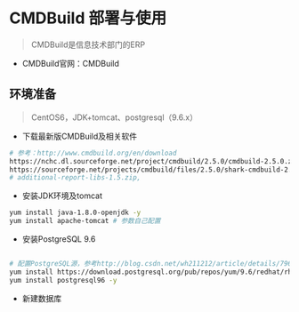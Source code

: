 # CMDBuild 部署与使用

> CMDBuild是信息技术部门的ERP

- CMDBuild官网：CMDBuild

## 环境准备

> CentOS6，JDK+tomcat、postgresql（9.6.x）

- 下载最新版CMDBuild及相关软件

```bash
# 参考：http://www.cmdbuild.org/en/download
https://nchc.dl.sourceforge.net/project/cmdbuild/2.5.0/cmdbuild-2.5.0.zip -P /usr/local/src
https://sourceforge.net/projects/cmdbuild/files/2.5.0/shark-cmdbuild-2.5.0.zip -P /usr/local/src
# additional-report-libs-1.5.zip,
```

- 安装JDK环境及tomcat

```bash
yum install java-1.8.0-openjdk -y
yum install apache-tomcat # 参数自己配置
```

- 安装PostgreSQL 9.6

```bash

# 配置PostgreSQL源，参考http://blog.csdn.net/wh211212/article/details/79627984
yum install https://download.postgresql.org/pub/repos/yum/9.6/redhat/rhel-6-x86_64/pgdg-centos96-9.6-3.noarch.rpm
yum install postgresql96 -y
```

- 新建数据库








